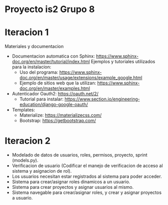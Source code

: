 # Proyecto is2 Grupo 8
# Iteracion 1
Materiales y documentacion
- Documentacion automatica con Sphinx: https://www.sphinx-doc.org/en/master/tutorial/index.html
  Ejemplos y tutoriales utilizados para la instalacion:
  - Uso del programa: https://www.sphinx-doc.org/en/master/usage/extensions/example_google.html
  - Ejemplo de sitios web que la utilizan: https://www.sphinx-doc.org/en/master/examples.html
- Autenticador Oauth2: https://oauth.net/2/
  - Tutorial para instalar: https://www.section.io/engineering-education/django-google-oauth/
- Templates:
  - Materialize: https://materializecss.com/
  - Bootstrap: https://getbootstrap.com/
# Iteracion 2
- Modelado de datos de usuarios, roles, permisos, proyecto, sprint (models.py).
- Verificacion de usuario (Codificar el manejo de verificacion de acceso al sistema y asignacion de rol).
- Los usuarios necesitan estar registrados al sistema para poder acceder.
- Sistema para crear/asignar roles dinamicos a un usuario.
- Sistema para crear proyectos y asignar usuarios al mismo.
- Sistema navegable para crear/asignar roles, y crear y asignar proyectos a usuario.
